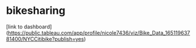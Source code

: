# bikesharing

[link to dashboard] (https://public.tableau.com/app/profile/nicole7436/viz/Bike_Data_16511963781400/NYCCitibike?publish=yes)
